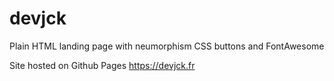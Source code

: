 # devjck
 
Plain HTML landing page with neumorphism CSS buttons and FontAwesome

Site hosted on Github Pages https://devjck.fr

